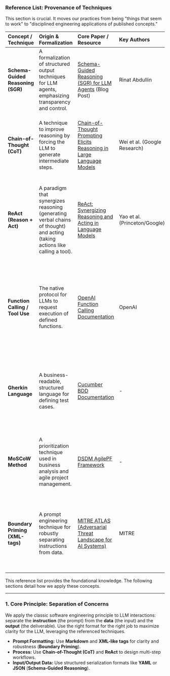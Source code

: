 

### **Reference List: Provenance of Techniques**

This section is crucial. It moves our practices from being "things that seem to work" to "disciplined engineering applications of published concepts."

| Concept / Technique | Origin & Formalization | Core Paper / Resource | Key Authors | Why We Use It |
| :--- | :--- | :--- | :--- | :--- |
| **Schema-Guided Reasoning (SGR)** | A formalization of structured output techniques for LLM agents, emphasizing transparency and control. | [Schema-Guided Reasoning (SGR) for LLM Agents](https://abdullin.com/schema-guided-reasoning/) (Blog Post) | Rinat Abdullin | To enforce a deterministic, predictable, and loggable output structure from LLMs, making them suitable for production systems. |
| **Chain-of-Thought (CoT)** | A technique to improve reasoning by forcing the LLM to generate intermediate steps. | [Chain-of-Thought Prompting Elicits Reasoning in Large Language Models](https://arxiv.org/abs/2201.11903) | Wei et al. (Google Research) | To break down complex tasks (like requirements elicitation) into smaller, more reliable steps, improving final answer accuracy. |
| **ReAct (Reason + Act)** | A paradigm that synergizes reasoning (generating verbal chains of thought) and acting (taking actions like calling a tool). | [ReAct: Synergizing Reasoning and Acting in Language Models](https://arxiv.org/abs/2210.03629) | Yao et al. (Princeton/Google) | To provide a framework for our multi-step agentic workflows, where the LLM must reason about the user's input before "acting" (outputting structured data). |
| **Function Calling / Tool Use** | The native protocol for LLMs to request execution of defined functions. | [OpenAI Function Calling Documentation](https://platform.openai.com/docs/guides/function-calling) | OpenAI | This is the target protocol for mature models. Our structured YAML output is a form of "tool call" that we standardize. We aim to be compatible with this native, trained behavior. |
| **Gherkin Language** | A business-readable, structured language for defining test cases. | [Cucumber BDD Documentation](https://cucumber.io/docs/gherkin/) | - | An industry standard for defining unambiguous, testable acceptance criteria. Its `Given/When/Then` structure is perfectly suited for LLM generation. |
| **MoSCoW Method** | A prioritization technique used in business analysis and agile project management. | [DSDM AgilePF Framework](https://www.agilebusiness.org/page/ProjectFramework_09_MoSCoWPrioritisation) | - | An industry-standard, well-understood framework for prioritizing requirements, providing clear context to the LLM and stakeholders. |
| **Boundary Priming (XML-tags)** | A prompt engineering technique for robustly separating instructions from data. | [MITRE ATLAS (Adversarial Threat Landscape for AI Systems)](https://atlas.mitre.org/techniques/AML.T0015/) | MITRE | To prevent prompt injection and ensure user-provided data is treated as data, not executable instruction, thereby increasing system security and reliability. |

This reference list provides the foundational knowledge. The following sections detail how we apply these concepts.

---

### **1. Core Principle: Separation of Concerns**

We apply the classic software engineering principle to LLM interactions: separate the **instruction** (the prompt) from the **data** (the input) and the **output** (the deliverable). Use the right format for the right job to maximize clarity for the LLM, leveraging the referenced techniques.

*   **Prompt Formatting:** Use **Markdown** and **XML-like tags** for clarity and robustness (**Boundary Priming**).
*   **Process:** Use **Chain-of-Thought (CoT)** and **ReAct** to design multi-step workflows.
*   **Input/Output Data:** Use structured serialization formats like **YAML** or **JSON** (**Schema-Guided Reasoning**).

